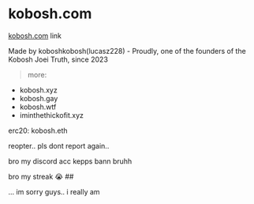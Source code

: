 # kobosh.com

[kobosh.com](https://kobosh.com) link

Made by koboshkobosh(lucasz228) - Proudly, one of the founders of the Kobosh Joei Truth, since 2023

> more:

- kobosh.xyz
- kobosh.gay
- kobosh.wtf
- iminthethickofit.xyz

erc20: kobosh.eth

reopter.. pls dont report again..

bro my discord acc kepps bann bruhh

bro my streak :sob: ##

... im sorry guys.. i really am